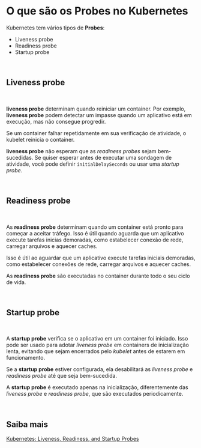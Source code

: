 # O que são os Probes no Kubernetes

Kubernetes tem vários tipos de **Probes**:

- Liveness probe
- Readiness probe
- Startup probe

<br>

## Liveness probe

<br>

**liveness probe** determinam quando reiniciar um container. Por exemplo, **liveness probe**  podem detectar um impasse quando um aplicativo está em execução, mas não consegue progredir.

Se um container falhar repetidamente em sua verificação de atividade, o kubelet reinicia o container.

**liveness probe**  não esperam que as *readiness probes* sejam bem-sucedidas. Se quiser esperar antes de executar uma sondagem de atividade, você pode definir `initialDelaySeconds` ou usar uma *startup probe*.

<br>

## Readiness probe

<br>

As **readiness probe** determinam quando um container está pronto para começar a aceitar tráfego. Isso é útil quando aguarda que um aplicativo execute tarefas inicias demoradas, como estabelecer conexão de rede, carregar arquivos e aquecer caches.

Isso é útil ao aguardar que um aplicativo execute tarefas iniciais demoradas, como estabelecer conexões de rede, carregar arquivos e aquecer caches.

As **readiness probe** são executadas no container durante todo o seu ciclo de vida.

<br>

## Startup probe

<br>

A **startup probe** verifica se o aplicativo em um container foi iniciado. Isso pode ser usado para adotar *liveness probe* em containers de inicialização lenta, evitando que sejam encerrados pelo *kubelet* antes de estarem em funcionamento.

Se a **startup probe** estiver configurada, ela desabilitará as *liveness probe* e *readiness probe* até que seja bem-sucedida.

A **startup probe** é executado apenas na inicialização, diferentemente das *liveness probe* e *readiness probe*, que são executados periodicamente.

<br>

## Saiba mais
[Kubernetes: Liveness, Readiness, and Startup Probes](https://kubernetes.io/docs/concepts/configuration/liveness-readiness-startup-probes/)